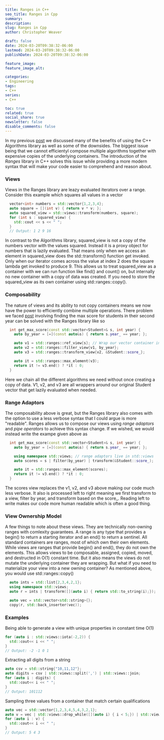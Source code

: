 ```yaml
---
title: Ranges in C++ 
seo_title: Ranges in Cpp
summary: 
description: 
slug: Ranges in Cpp
author: Christopher Weaver

draft: false
date: 2024-03-20T09:38:32-06:00
lastmod: 2024-03-20T09:38:32-06:00
publishDate: 2024-03-20T09:38:32-06:00

feature_image:
feature_image_alt: 

categories:
- Engineering
tags:
- C++
series:
- C++

toc: true
related: true
social_share: true
newsletter: false
disable_comments: false
---
```


In my previous [post](/engineering/algorithms-in-the-c-standard-library/) we discussed many of the benefits of using the C++ Algorithms library as well as some of the downsides. The biggest issue being that we cannot efficientyl compose multiple algorithms together with expensive copies of the underlying containers. The introduction of the *Ranges* library in C++ solves this issue while providing a more modern syntax that will make your code easier to comprehend and reason about. 

### Views

Views in the Ranges library are leazy evaluated iterators over a range. Consider this example which squares all values in a vector
```C++
  vector<int> numbers = std::vector{1,2,3,4};
  auto square = [](int v) { return v * v; };
  auto squared_view = std::views::transform(numbers, square);
  for (int s : squared_view) {
    std::cout << s << " ";
  }
  // Output: 1 2 9 16
```
In contrast to the Algorithms library, squared_view is not a copy of the numbers vector with the values squared. Instead it is a proxy object for numbers that is lazily evaluated. That means only when we access an element in squared_view does the std::transform() function get invoked. Only when our iterator comes across the value at index 2 does the square lambda get invoked to produce 9. This allows us to treat squared_view as a container with we can run function like find() and count() on, but internally no new container with a copy of data was created. If you need to store the squared_view as its own container using std::ranges::copy(). 

### Composability

The nature of views and its ability to not copy containers means we now have the power to efficiently combine multiple operations. There problem we faced [post](/engineering/algorithms-in-the-c-standard-library/) involving finding the max score for students in their second year can be solved with the Ranges library like so
```C++
  int get_max_score(const std::vector<Student>& s, int year) {
    auto by_year = [=](const auto&s) { return s.year_ == year; };

    auto v1 = std::ranges::ref_view{s}; // Wrap our vector container in a view
    auto v2 = std::ranges::filter_view{v1, by_year};
    auto v3 = std::ranges::transform_view{v2, &Student::score_};

    auto it = std::ranges::max_element(v3);
    return it != v3.end() ? *it : 0;
  }
```
Here we chain all the different algorithms we need without once creating a copy of data. V1, v2, and v3 are all wrappers around our original Student vector that get lazily evaluated when needed. 

### Range Adaptors

The composability above is great, but the Ranges library also comes with the option to use a less verbose syntax that I could argue is more "readable". Ranges allows us to compose our views using *range adaptors* and *pipe operators* to achieve this syntax change. If we wished, we would instead write the exampe given above as
```C++
  int get_max_score(const std::vector<Student>& s, int year) {
    auto by_year = [=](const auto&s) { return s.year_ == year; };

    using namespace std::views; // range adaptors live in std::views
    auto scores = s | filter(by_year) | transform(&Student::score_);

    auto it = std::ranges::max_element(scores);
    return it != v3.end() ? *it : 0;
  }
```
The scores view replaces the v1, v2, and v3 above making our code much less verbose. It also is processed left to right meaning we first transform to a view, filter by year, and transform based on the score_. Reading left to write makes our code more human readable which is often a good thing. 

### View Ownership Model
A few things to note about these views. They are technically non-owning ranges with comlexity guarantees. A range is any type that provides a begin() to return a starting iterator and an end() to return a sentinel. All standard containers are ranges, most of which own their own elements. While views are ranges that provide begin() and end(), they do not own the elements. This allows views to be composable, assigned, copied, moved, and destructed in O(1) constant time. But it also means the views do not mutate the underlying container they are wrapping. But what if you need to materialize your view into a new owning container? As mentioned above, you would use std::ranges::copy()
```C++
  auto ints = std::list{2,3,4,2,1};
  using namespace std::views;
  auto r = ints | transform([](auto i) { return std::to_string(i);});

  auto vec = std::vector<std::string>{};
  copy(r, std::back_inserter(vec));
```

### Examples

Being able to generate a view with unique properties in constant time O(1)
```C++
for (auto i : std::views::iota(-2,2)) {
  std::cout<< i << " ";
}
// Output: -2 -1 0 1
```

Extracting all digits from a string
```C++
auto csv = std::string{"10,11,12"};
auto digits = csv | std::views::split(',') | std::views::join;
for (auto i : digits) {
  std::cout<< i << " ";
}
// Output: 101112
```

Sampling three values from a container that match certain qualifications
```C++
auto vec = std::vector{1,2,3,4,5,4,3,2,1};
auto v = vec | std::views::drop_while([](auto i) { i < 5;}) | std::views::take(3);
for (auto i : v) {
  std::cout<< i << " ";
}
// Output: 5 4 3
```